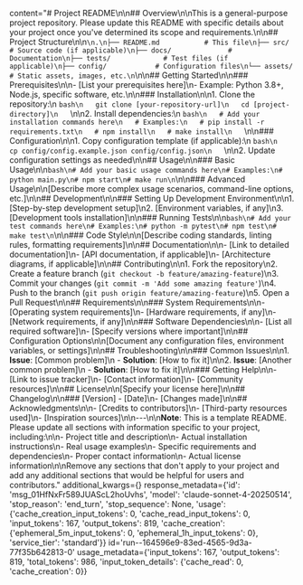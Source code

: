 content="# Project README\n\n## Overview\n\nThis is a general-purpose project repository. Please update this README with specific details about your project once you've determined its scope and requirements.\n\n## Project Structure\n\n```\n.\n├── README.md           # This file\n├── src/               # Source code (if applicable)\n├── docs/              # Documentation\n├── tests/             # Test files (if applicable)\n├── config/            # Configuration files\n└── assets/            # Static assets, images, etc.\n```\n\n## Getting Started\n\n### Prerequisites\n\n- [List your prerequisites here]\n- Example: Python 3.8+, Node.js, specific software, etc.\n\n### Installation\n\n1. Clone the repository:\n   ```bash\n   git clone [your-repository-url]\n   cd [project-directory]\n   ```\n\n2. Install dependencies:\n   ```bash\n   # Add your installation commands here\n   # Examples:\n   # pip install -r requirements.txt\n   # npm install\n   # make install\n   ```\n\n### Configuration\n\n1. Copy configuration template (if applicable):\n   ```bash\n   cp config/config.example.json config/config.json\n   ```\n\n2. Update configuration settings as needed\n\n## Usage\n\n### Basic Usage\n\n```bash\n# Add your basic usage commands here\n# Examples:\n# python main.py\n# npm start\n# make run\n```\n\n### Advanced Usage\n\n[Describe more complex usage scenarios, command-line options, etc.]\n\n## Development\n\n### Setting Up Development Environment\n\n1. [Step-by-step development setup]\n2. [Environment variables, if any]\n3. [Development tools installation]\n\n### Running Tests\n\n```bash\n# Add your test commands here\n# Examples:\n# python -m pytest\n# npm test\n# make test\n```\n\n### Code Style\n\n[Describe coding standards, linting rules, formatting requirements]\n\n## Documentation\n\n- [Link to detailed documentation]\n- [API documentation, if applicable]\n- [Architecture diagrams, if applicable]\n\n## Contributing\n\n1. Fork the repository\n2. Create a feature branch (`git checkout -b feature/amazing-feature`)\n3. Commit your changes (`git commit -m 'Add some amazing feature'`)\n4. Push to the branch (`git push origin feature/amazing-feature`)\n5. Open a Pull Request\n\n## Requirements\n\n### System Requirements\n\n- [Operating system requirements]\n- [Hardware requirements, if any]\n- [Network requirements, if any]\n\n### Software Dependencies\n\n- [List all required software]\n- [Specify versions where important]\n\n## Configuration Options\n\n[Document any configuration files, environment variables, or settings]\n\n## Troubleshooting\n\n### Common Issues\n\n1. **Issue**: [Common problem]\n   - **Solution**: [How to fix it]\n\n2. **Issue**: [Another common problem]\n   - **Solution**: [How to fix it]\n\n### Getting Help\n\n- [Link to issue tracker]\n- [Contact information]\n- [Community resources]\n\n## License\n\n[Specify your license here]\n\n## Changelog\n\n### [Version] - [Date]\n- [Changes made]\n\n## Acknowledgments\n\n- [Credits to contributors]\n- [Third-party resources used]\n- [Inspiration sources]\n\n---\n\n**Note**: This is a template README. Please update all sections with information specific to your project, including:\n\n- Project title and description\n- Actual installation instructions\n- Real usage examples\n- Specific requirements and dependencies\n- Proper contact information\n- Actual license information\n\nRemove any sections that don't apply to your project and add any additional sections that would be helpful for users and contributors." additional_kwargs={} response_metadata={'id': 'msg_01HfNxFr589JUAScL2hoUvhs', 'model': 'claude-sonnet-4-20250514', 'stop_reason': 'end_turn', 'stop_sequence': None, 'usage': {'cache_creation_input_tokens': 0, 'cache_read_input_tokens': 0, 'input_tokens': 167, 'output_tokens': 819, 'cache_creation': {'ephemeral_5m_input_tokens': 0, 'ephemeral_1h_input_tokens': 0}, 'service_tier': 'standard'}} id='run--164596e9-83ed-4565-9d3a-77f35b642813-0' usage_metadata={'input_tokens': 167, 'output_tokens': 819, 'total_tokens': 986, 'input_token_details': {'cache_read': 0, 'cache_creation': 0}}